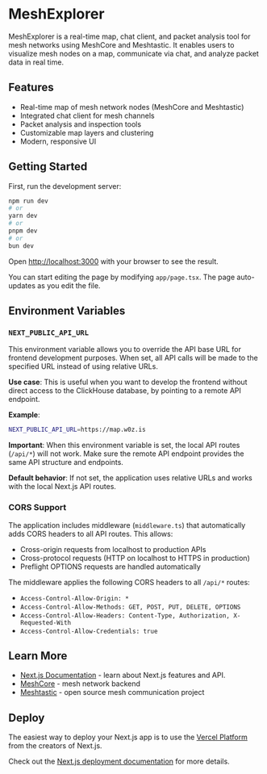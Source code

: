 # MeshExplorer

MeshExplorer is a real-time map, chat client, and packet analysis tool for mesh networks using MeshCore and Meshtastic. It enables users to visualize mesh nodes on a map, communicate via chat, and analyze packet data in real time.

## Features
- Real-time map of mesh network nodes (MeshCore and Meshtastic)
- Integrated chat client for mesh channels
- Packet analysis and inspection tools
- Customizable map layers and clustering
- Modern, responsive UI

## Getting Started

First, run the development server:

```bash
npm run dev
# or
yarn dev
# or
pnpm dev
# or
bun dev
```

Open [http://localhost:3000](http://localhost:3000) with your browser to see the result.

You can start editing the page by modifying `app/page.tsx`. The page auto-updates as you edit the file.

## Environment Variables

### `NEXT_PUBLIC_API_URL`

This environment variable allows you to override the API base URL for frontend development purposes. When set, all API calls will be made to the specified URL instead of using relative URLs.

**Use case**: This is useful when you want to develop the frontend without direct access to the ClickHouse database, by pointing to a remote API endpoint.

**Example**:
```bash
NEXT_PUBLIC_API_URL=https://map.w0z.is
```

**Important**: When this environment variable is set, the local API routes (`/api/*`) will not work. Make sure the remote API endpoint provides the same API structure and endpoints.

**Default behavior**: If not set, the application uses relative URLs and works with the local Next.js API routes.

### CORS Support

The application includes middleware (`middleware.ts`) that automatically adds CORS headers to all API routes. This allows:

- Cross-origin requests from localhost to production APIs
- Cross-protocol requests (HTTP on localhost to HTTPS in production)
- Preflight OPTIONS requests are handled automatically

The middleware applies the following CORS headers to all `/api/*` routes:
- `Access-Control-Allow-Origin: *`
- `Access-Control-Allow-Methods: GET, POST, PUT, DELETE, OPTIONS`
- `Access-Control-Allow-Headers: Content-Type, Authorization, X-Requested-With`
- `Access-Control-Allow-Credentials: true`

## Learn More

- [Next.js Documentation](https://nextjs.org/docs) - learn about Next.js features and API.
- [MeshCore](https://github.com/your-org/meshcore) - mesh network backend
- [Meshtastic](https://meshtastic.org/) - open source mesh communication project

## Deploy

The easiest way to deploy your Next.js app is to use the [Vercel Platform](https://vercel.com/new?utm_medium=default-template&filter=next.js&utm_source=create-next-app&utm_campaign=create-next-app-readme) from the creators of Next.js.

Check out the [Next.js deployment documentation](https://nextjs.org/docs/app/building-your-application/deploying) for more details.
